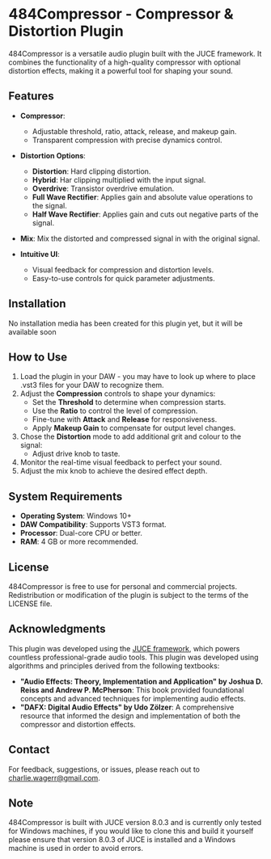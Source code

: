# 484Compressor - Compressor & Distortion Plugin

484Compressor is a versatile audio plugin built with the JUCE framework. It combines the functionality of a high-quality compressor with optional distortion effects, making it a powerful tool for shaping your sound.

## Features

- **Compressor**:
  - Adjustable threshold, ratio, attack, release, and makeup gain.
  - Transparent compression with precise dynamics control.

- **Distortion Options**:
  - **Distortion**: Hard clipping distortion.
  - **Hybrid**: Har clipping multiplied with the input signal.
  - **Overdrive**: Transistor overdrive emulation.
  - **Full Wave Rectifier**: Applies gain and absolute value operations to the signal.
  - **Half Wave Rectifier**: Applies gain and cuts out negative parts of the signal.

- **Mix**: Mix the distorted and compressed signal in with the original signal.

- **Intuitive UI**:
  - Visual feedback for compression and distortion levels.
  - Easy-to-use controls for quick parameter adjustments.

## Installation

No installation media has been created for this plugin yet, but it will be available soon

## How to Use

1. Load the plugin in your DAW - you may have to look up where to place .vst3 files for your DAW to recognize them.
2. Adjust the **Compression** controls to shape your dynamics:
   - Set the **Threshold** to determine when compression starts.
   - Use the **Ratio** to control the level of compression.
   - Fine-tune with **Attack** and **Release** for responsiveness.
   - Apply **Makeup Gain** to compensate for output level changes.
3. Chose the **Distortion** mode to add additional grit and colour to the signal:
   - Adjust drive knob to taste.
4. Monitor the real-time visual feedback to perfect your sound.
5. Adjust the mix knob to achieve the desired effect depth.

## System Requirements

- **Operating System**: Windows 10+
- **DAW Compatibility**: Supports VST3 format.
- **Processor**: Dual-core CPU or better.
- **RAM**: 4 GB or more recommended.

## License

484Compressor is free to use for personal and commercial projects. Redistribution or modification of the plugin is subject to the terms of the LICENSE file.

## Acknowledgments

This plugin was developed using the [JUCE framework](https://juce.com), which powers countless professional-grade audio tools.
This plugin was developed using algorithms and principles derived from the following textbooks:

- **"Audio Effects: Theory, Implementation and Application" by Joshua D. Reiss and Andrew P. McPherson**: This book provided foundational concepts and advanced techniques for implementing audio effects.
- **"DAFX: Digital Audio Effects" by Udo Zölzer**: A comprehensive resource that informed the design and implementation of both the compressor and distortion effects. 

## Contact

For feedback, suggestions, or issues, please reach out to charlie.wagerr@gmail.com.

## Note

484Compressor is built with JUCE version 8.0.3 and is currently only tested for Windows machines, if you would like to clone this and build it yourself please ensure that version 8.0.3 of JUCE is installed and a Windows machine is used in order to avoid errors.
